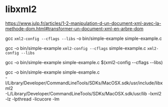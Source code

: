 # libxml2

https://www.julp.fr/articles/1-2-manipulation-d-un-document-xml-avec-la-methode-dom.html#transformer-un-document-xml-en-arbre-dom

gcc `xml2-config --cflags --libs` -o bin/simple-example simple-example.c 


gcc -o bin/simple-example  `xml2-config --cflags` simple-example.c  `xml2-config --libs`

gcc -o bin/simple-example simple-example.c $(xml2-config --cflags --libs)

gcc -o bin/simple-example simple-example.c \
-I/Library/Developer/CommandLineTools/SDKs/MacOSX.sdk/usr/include/libxml2 \
-L/Library/Developer/CommandLineTools/SDKs/MacOSX.sdk/usr/lib -lxml2 -lz -lpthread -licucore -lm
